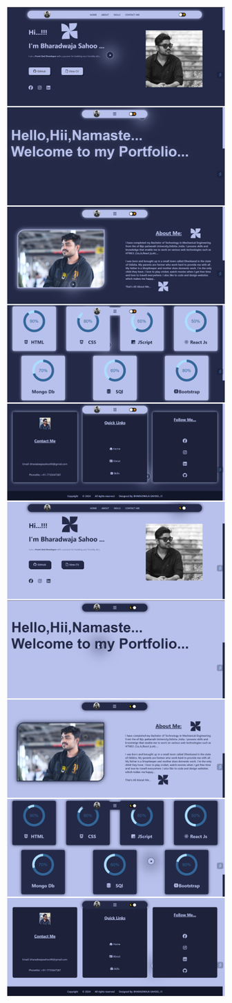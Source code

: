 <div>
        <img src="./assets/Screenshot1.png" alt="s1">
        <img src="./assets/Screenshot2.png" alt="s2">
        <img src="./assets/Screenshot3.png" alt="s3">
        <img src="./assets/Screenshot4.png" alt="s4">
        <img src="./assets/Screenshot5.png" alt="s5">
        <img src="./assets/Screenshot10.png" alt="s6">
        <img src="./assets/Screenshot9.png" alt="s7">
        <img src="./assets/Screenshot8.png" alt="s8">
        <img src="./assets/Screenshot7.png" alt="s9">
        <img src="./assets/Screenshot6.png" alt="s10">
</div>
